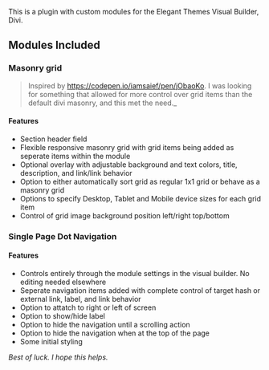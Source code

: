 This is a plugin with custom modules for the Elegant Themes Visual Builder, Divi. 

## Modules Included

### Masonry grid
> Inspired by https://codepen.io/iamsaief/pen/jObaoKo. I was looking for something that allowed for more control over grid items than the default divi masonry, and this met the need._

#### Features
* Section header field
* Flexible responsive masonry grid with grid items being added as seperate items within the module
* Optional overlay with adjustable background and text colors, title, description, and link/link behavior
* Option to either automatically sort grid as regular 1x1 grid or behave as a masonry grid
* Options to specify Desktop, Tablet and Mobile device sizes for each grid item
* Control of grid image background position left/right top/bottom


### Single Page Dot Navigation
#### Features
* Controls entirely through the module settings in the visual builder. No editing needed elsewhere
* Seperate navigation items added with complete control of target hash or external link, label, and link behavior
* Option to attatch to right or left of screen
* Option to show/hide label
* Option to hide the navigation until a scrolling action
* Option to hide the navigation when at the top of the page
* Some initial styling

_Best of luck. I hope this helps._
